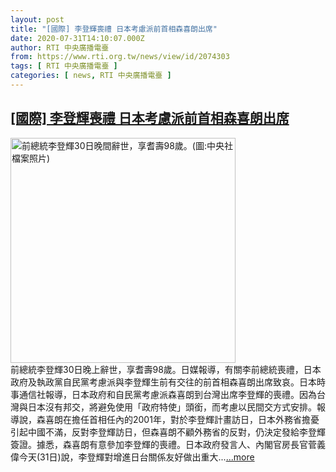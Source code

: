 ```yaml
---
layout: post
title: "[國際] 李登輝喪禮 日本考慮派前首相森喜朗出席"
date: 2020-07-31T14:10:07.000Z
author: RTI 中央廣播電臺
from: https://www.rti.org.tw/news/view/id/2074303
tags: [ RTI 中央廣播電臺 ]
categories: [ news, RTI 中央廣播電臺 ]
---
```

<!--1596204607000-->
[[國際] 李登輝喪禮 日本考慮派前首相森喜朗出席](https://www.rti.org.tw/news/view/id/2074303)
------

<div>
<img src="https://static.rti.org.tw/assets/thumbnails/2020/07/30/d8129a1bc0ae478f6546986e65320fdb.jpg" width="360" alt="前總統李登輝30日晚間辭世，享耆壽98歲。(圖:中央社檔案照片)" title="前總統李登輝30日晚間辭世，享耆壽98歲。(圖:中央社檔案照片)"><br>前總統李登輝30日晚上辭世，享耆壽98歲。日媒報導，有關李前總統喪禮，日本政府及執政黨自民黨考慮派與李登輝生前有交往的前首相森喜朗出席致哀。日本時事通信社報導，日本政府和自民黨考慮派森喜朗到台灣出席李登輝的喪禮。因為台灣與日本沒有邦交，將避免使用「政府特使」頭銜，而考慮以民間交方式安排。報導說，森喜朗在擔任首相任內的2001年，對於李登輝計畫訪日，日本外務省擔憂引起中國不滿，反對李登輝訪日，但森喜朗不顧外務省的反對，仍決定發給李登輝簽證。據悉，森喜朗有意參加李登輝的喪禮。日本政府發言人、內閣官房長官菅義偉今天(31日)說，李登輝對增進日台關係友好做出重大...<a target="_blank" href="https://www.rti.org.tw/news/view/id/2074303">...more</a>
</div>
